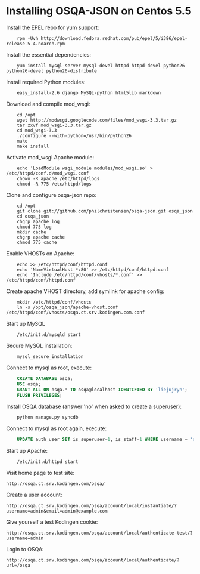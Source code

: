 # Installing OSQA-JSON on Centos 5.5

Install the EPEL repo for yum support:

```
    rpm -Uvh http://download.fedora.redhat.com/pub/epel/5/i386/epel-release-5-4.noarch.rpm
```

Install the essential dependencies:

```
    yum install mysql-server mysql-devel httpd httpd-devel python26 python26-devel python26-distribute
```

Install required Python modules:

```
    easy_install-2.6 django MySQL-python html5lib markdown
```

Download and compile mod_wsgi:

```
    cd /opt
    wget http://modwsgi.googlecode.com/files/mod_wsgi-3.3.tar.gz
    tar zxvf mod_wsgi-3.3.tar.gz
    cd mod_wsgi-3.3
    ./configure --with-python=/usr/bin/python26
    make
    make install
```

Activate mod_wsgi Apache module:

```
    echo 'LoadModule wsgi_module modules/mod_wsgi.so' > /etc/httpd/conf.d/mod_wsgi.conf
    chown -R apache /etc/httpd/logs
    chmod -R 775 /etc/httpd/logs
```

Clone and configure osqa-json repo:

```
    cd /opt
    git clone git://github.com/philchristensen/osqa-json.git osqa_json
    cd osqa_json
    chgrp apache log
    chmod 775 log
    mkdir cache
    chgrp apache cache
    chmod 775 cache
```

Enable VHOSTs on Apache:

```
    echo >> /etc/httpd/conf/httpd.conf
    echo 'NameVirtualHost *:80' >> /etc/httpd/conf/httpd.conf
    echo 'Include /etc/httpd/conf/vhosts/*.conf' >> /etc/httpd/conf/httpd.conf
```

Create apache VHOST directory, add symlink for apache config:

```
    mkdir /etc/httpd/conf/vhosts
    ln -s /opt/osqa_json/apache-vhost.conf /etc/httpd/conf/vhosts/osqa.ct.srv.kodingen.com.conf
```

Start up MySQL

```
    /etc/init.d/mysqld start
```

Secure MySQL installation:

```
    mysql_secure_installation
```

Connect to mysql as root, execute:

```sql
    CREATE DATABASE osqa;
    USE osqa;
    GRANT ALL ON osqa.* TO osqa@localhost IDENTIFIED BY 'liejujryn';
    FLUSH PRIVILEGES;
```

Install OSQA database (answer 'no' when asked to create a superuser):

```
    python manage.py syncdb
```

Connect to mysql as root again, execute:

```sql
    UPDATE auth_user SET is_superuser=1, is_staff=1 WHERE username = 'admin';
```

Start up Apache:

```
    /etc/init.d/httpd start
```

Visit home page to test site:

    http://osqa.ct.srv.kodingen.com/osqa/

Create a user account:

    http://osqa.ct.srv.kodingen.com/osqa/account/local/instantiate/?username=admin&email=admin@example.com

Give yourself a test Kodingen cookie:

    http://osqa.ct.srv.kodingen.com/osqa/account/local/authenticate-test/?username=admin

Login to OSQA:

    http://osqa.ct.srv.kodingen.com/osqa/account/local/authenticate/?url=/osqa
